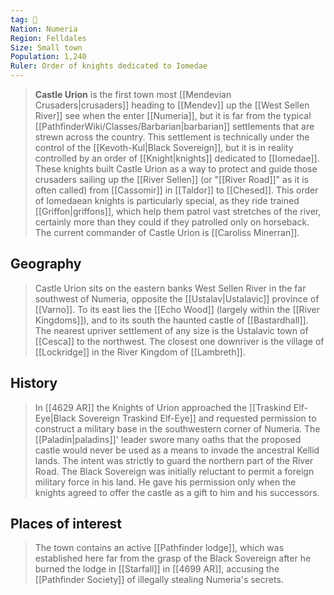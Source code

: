 ```yaml
---
tag: 🏰
Nation: Numeria
Region: Felldales
Size: Small town
Population: 1,240
Ruler: Order of knights dedicated to Iomedae
---
```


> **Castle Urion** is the first town most [[Mendevian Crusaders|crusaders]] heading to [[Mendev]] up the [[West Sellen River]] see when the enter [[Numeria]], but it is far from the typical [[PathfinderWiki/Classes/Barbarian|barbarian]] settlements that are strewn across the country. This settlement is technically under the control of the [[Kevoth-Kul|Black Sovereign]], but it is in reality controlled by an order of [[Knight|knights]] dedicated to [[Iomedae]]. These knights built Castle Urion as a way to protect and guide those crusaders sailing up the [[River Sellen]] (or "[[River Road]]" as it is often called) from [[Cassomir]] in [[Taldor]] to [[Chesed]]. This order of Iomedaean knights is particularly special, as they ride trained [[Griffon|griffons]], which help them patrol vast stretches of the river, certainly more than they could if they patrolled only on horseback. The current commander of Castle Urion is [[Caroliss Minerran]].



## Geography

> Castle Urion sits on the eastern banks West Sellen River in the far southwest of Numeria, opposite the [[Ustalav|Ustalavic]] province of [[Varno]]. To its east lies the [[Echo Wood]] (largely within the [[River Kingdoms]]), and to its south the haunted castle of [[Bastardhall]]. The nearest upriver settlement of any size is the Ustalavic town of [[Cesca]] to the northwest. The closest one downriver is the village of [[Lockridge]] in the River Kingdom of [[Lambreth]].


## History

> In [[4629 AR]] the Knights of Urion approached the [[Traskind Elf-Eye|Black Sovereign Traskind Elf-Eye]] and requested permission to construct a military base in the southwestern corner of Numeria. The [[Paladin|paladins]]' leader swore many oaths that the proposed castle would never be used as a means to invade the ancestral Kellid lands. The intent was strictly to guard the northern part of the River Road. The Black Sovereign was initially reluctant to permit a foreign military force in his land. He gave his permission only when the knights agreed to offer the castle as a gift to him and his successors.


## Places of interest

> The town contains an active [[Pathfinder lodge]], which was established here far from the grasp of the Black Sovereign after he burned the lodge in [[Starfall]] in [[4699 AR]], accusing the [[Pathfinder Society]] of illegally stealing Numeria's secrets.








